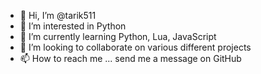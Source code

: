- 👋 Hi, I’m @tarik511
- 👀 I’m interested in Python
- 🌱 I’m currently learning Python, Lua, JavaScript
- 💞️ I’m looking to collaborate on various different projects
- 📫 How to reach me ... send me a message on GitHub

<!---
tarik511/tarik511 is a ✨ special ✨ repository because its `README.md` (this file) appears on your GitHub profile.
You can click the Preview link to take a look at your changes.
--->
